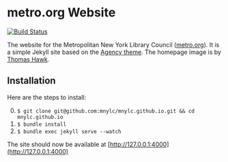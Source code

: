 # metro.org Website
[![Build Status](https://travis-ci.org/mnylc/mnylc.github.io.svg?branch=master)](https://travis-ci.org/mnylc/mnylc.github.io)

The website for the Metropolitan New York Library Council ([metro.org](http://metro.org)). It is a simple Jekyll site based on the [Agency theme](https://github.com/y7kim/agency-jekyll-theme). The homepage image is by [Thomas Hawk](https://www.flickr.com/photos/thomashawk/10301380936/in/photolist-gGigE9-bBEzTv-dkbajP-r11VHk-8TgY9e-75oLUZ-fP7VXA-5VVrru-6CXPbQ-9TtJAA-bbK4ep-faAxph-edLMAv-6AZ3oV-DgijG-4CMoYu-qdVTXB-zwuK8-qAGCwz-5qAkUi-5sXNuG-6Ty4fJ-BBjzo-5kRG7F-wnJz3r-viokzw-79FB7L-5VqyYX-9RYWQt-f17RHA-rmkAGT-6Praag-aC4p4e-6TmvV7-4KkwTd-5DNEG5-pXtcS-5sN5pF-9DSRqU-4oX5Pu-5sD7xb-8CWehV-Q2DYz-7VjR63-4LnLHt-ojfY6J-niQivN-49km7A-49gi14-cp5fzy).

## Installation

Here are the steps to install:

0. `$ git clone git@github.com:mnylc/mnylc.github.io.git && cd mnylc.github.io`
0. `$ bundle install`
0. `$ bundle exec jekyll serve --watch`

The site should now be available at [http://127.0.0.1:4000](http://127.0.0.1:4000)
